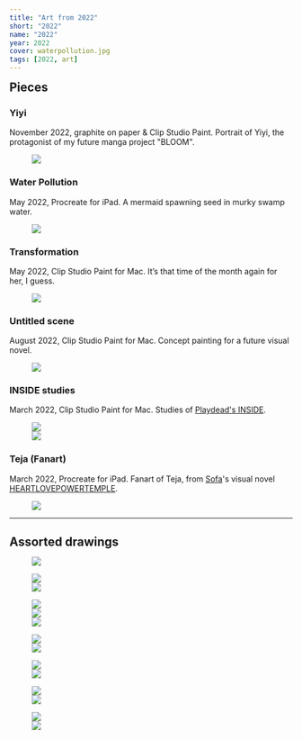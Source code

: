 ```yaml
---
title: "Art from 2022"
short: "2022"
name: "2022"
year: 2022
cover: waterpollution.jpg
tags: [2022, art]
---
```


<h2 id="pieces" style="margin-bottom:0.5em;margin-top:0.5em">Pieces</h2>

### Yiyi

November 2022, graphite on paper & Clip Studio Paint. Portrait of Yiyi, the protagonist of my future manga project "BLOOM".

<figure>
  <img src="{{ site.baseurl }}/assets/art/2022/yiyi-graphite.jpg">
</figure>

### Water Pollution

May 2022, Procreate for iPad. A mermaid spawning seed in murky swamp water.

<figure>
  <img src="{{ site.baseurl }}/assets/art/2022/waterpollution.jpg">
</figure>

### Transformation

May 2022, Clip Studio Paint for Mac. It’s that time of the month again for her, I guess.

<figure>
  <img src="{{ site.baseurl }}/assets/art/2022/tf.jpg">
</figure>

### Untitled scene

August 2022, Clip Studio Paint for Mac. Concept painting for a future visual novel.

<figure>
  <img src="{{ site.baseurl }}/assets/art/2022/pylons.jpg">
</figure>

### INSIDE studies

March 2022, Clip Studio Paint for Mac. Studies of <a href="https://playdead.com/games/inside/">Playdead's INSIDE</a>.

<figure>
  <div class="img2f">
    <div style="flex:1.3796610169;">
      <img src="{{ site.baseurl }}/assets/art/2022/insidestudy1.jpg">
    </div>
    <div style="flex:1.6008298755;">
      <img src="{{ site.baseurl }}/assets/art/2022/insidestudy2.jpg">
    </div>
  </div>
</figure>

### Teja (Fanart)

March 2022, Procreate for iPad. Fanart of Teja, from <a href="http://yogurt200.com">Sofa</a>'s visual novel <a href="https://yogurt200.itch.io/heartlovepowertemple">HEARTLOVEPOWERTEMPLE</a>.

<figure>
  <img src="{{ site.baseurl }}/assets/art/2022/teja.jpg">
</figure>

* * *

<h2 id="assorted-drawings" style="margin-bottom:0.5em">Assorted drawings</h2>

<figure>
  <img src="{{ site.baseurl }}/assets/art/2022/drawings/da-city.jpg">
</figure>

<figure>
  <div class="img2f">
    <div style="flex:1.2022397892;">
      <img src="{{ site.baseurl }}/assets/art/2022/drawings/city1.jpg">
    </div>
    <div style="flex:1.2580645161;">
      <img src="{{ site.baseurl }}/assets/art/2022/drawings/city2.jpg">
    </div>
  </div>
</figure>

<figure>
  <div class="img2f">
    <div style="flex:0.4255079007;">
      <img src="{{ site.baseurl }}/assets/art/2022/drawings/fifi-floppy.jpg">
    </div>
    <div style="flex:0.7764127764;">
      <img src="{{ site.baseurl }}/assets/art/2022/drawings/betty-masc.jpg">
    </div>
    <div style="flex:0.8780487805;">
      <img src="{{ site.baseurl }}/assets/art/2022/drawings/yumi-broken.jpg">
    </div>
  </div>
</figure>

<figure>
  <div class="img2f">
    <div style="flex:0.90234375;">
      <img src="{{ site.baseurl }}/assets/art/2022/drawings/charcoaldude.jpg">
    </div>
    <div style="flex:1.16015625;">
      <img src="{{ site.baseurl }}/assets/art/2022/drawings/pencilneko.jpg">
    </div>
  </div>
</figure>

<figure>
  <div class="img2f">
    <div style="flex:0.6876971609;">
      <img src="{{ site.baseurl }}/assets/art/2022/drawings/yiyigun.jpg">
    </div>
    <div style="flex:0.9028831563;">
      <img src="{{ site.baseurl }}/assets/art/2022/drawings/yiyidetail.jpg">
    </div>
  </div>
</figure>

<!-- <figure>
  <div class="img2f">
    <div style="flex:0.4307432432;">
      <img src="{{ site.baseurl }}/assets/art/2022/drawings/siblings.jpg">
    </div>
    <div style="flex:1.2243313201;">
      <img src="{{ site.baseurl }}/assets/art/2022/drawings/varyas.jpg">
    </div>
  </div>
</figure> -->

<figure>
  <div class="img2f">
    <div style="flex:0.5058236273;">
      <img src="{{ site.baseurl }}/assets/art/2022/drawings/yumicozy.jpg">
    </div>
    <div style="flex:0.6167567568;">
      <img src="{{ site.baseurl }}/assets/art/2022/drawings/yumihostage.jpg">
    </div>
  </div>
</figure>

<!-- <figure>
  <div class="img2f">
    <div style="flex:0.3921244209;">
      <img src="{{ site.baseurl }}/assets/art/2022/drawings/chillwafa.jpg">
    </div>
    <div style="flex:0.5910949568;">
      <img src="{{ site.baseurl }}/assets/art/2022/drawings/cutienezu.jpg">
    </div>
  </div>
</figure> -->

<!-- <figure>
  <div class="img2f">
    <div style="flex:0.3962485346;">
      <img src="{{ site.baseurl }}/assets/art/2022/drawings/yiyi-side.jpg">
    </div>
    <div style="flex:0.3846408474;">
      <img src="{{ site.baseurl }}/assets/art/2022/drawings/yumi-legs.jpg">
    </div>
    <div style="flex:0.8725671918;">
      <img src="{{ site.baseurl }}/assets/art/2022/drawings/varyas2.jpg">
    </div>
  </div>
</figure> -->

<figure>
  <div class="img2f">
    <div style="flex:0.7198529412;">
      <img src="{{ site.baseurl }}/assets/art/2022/drawings/dex.jpg">
    </div>
    <div style="flex:0.5591743119;">
      <img src="{{ site.baseurl }}/assets/art/2022/drawings/selfie.jpg">
    </div>
  </div>
</figure>

<!-- * * * -->

<!-- ### *More to come—the year is young! -->